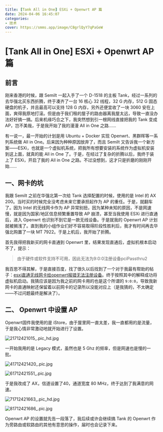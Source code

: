 ```yaml
---
title: [Tank All in One] ESXi + Openwrt AP 篇
date: 2024-04-06 16:45:07
categories: 
- 技术
cover: https://smms.app/image/C8grlQyY7qPaGeW
---
```

# [Tank All in One] ESXi + Openwrt AP 篇

## 前言

刚来香港的时候，跟 Semilt 一起入手了一个 D-1518 的主板 Tank，经过一系列的去华强北买东西折腾，终于凑齐了一台 16 核心 32 线程，32 G 内存，512 G 固态硬盘的机子，并且最高可以支持 128 G 内存，另外还便宜收了一块 3060 安在上面，爽得我原地打滚。但是由于我们租的屋子的路由器离我屋太远，导致一直没办法好好搞一搞。后来机缘巧合之下，我突然想到引一根网线直接把我的 Tank 变成AP，岂不美哉，于是我开始了我的漫漫 All in One 之路......

有一说一，最一开始的计划是用 Ubuntu + Docker 实现 Openwrt、黑群晖等一系列系统做 All in One。后来因为种种原因放弃了，而且 Semilt 又告诉我一个新方案——ESXi，也就是一个虚拟机系统，把我所有想要安装的系统作为虚拟机安装到这上面，就真的能 All in One 了。于是，在经过了复杂的折腾以后，我终于装上了 ESXi，开启了我的 All in One 之路。不过没想到，这才只是折磨的刚刚开始......

## 一、网卡的坑

我跟 Semilt 之前在华强北第一次给 Tank 选择配置的时候，使用的是 Intel 的 AX 200。当时买的时候完全没考虑未来它要承担起作为 AP 的重任。于是，就翻车了。因为 Intel 的无线网卡作为 AP 异常别扭，因为某种未知的原因，不是网速慢，就是因为国家/地区信息频繁重置导致 AP 崩溃，甚至当我使用 ESXi 进行直通后，进入 Openwrt 也识别不到它是一款无线设备。于是就我的 Openwrt AP 计划就被搁浅了。直到我的小组作业们好不容易取得阶段性胜利后，我才有时间再去华强北购置了一块 MT 7922。于是上机后，我开始了折腾。

首先我得把我新买的网卡直通到 Openwrt 里，结果发现直通后，虚拟机根本启动不了，提示：

> 由于硬件或软件支持不可用，因此无法为9:0:0注册设备pciPassthru2

我百思不得其解，于是直接百度，找了很久以后找到了一个对于我最有帮助的帖子：[esxi直通无线网卡给openwrt报错无法注册设备](https://hqyman.cn/post/5637.html)。终于按照其中的解释成功将虚拟机启动。我猜应该是因为我之前的网卡用的也是这个所谓的 `9:0:0`，导致我新网卡的直通映射还保留着以前网卡的记录所以没能对应上（是我猜的，不太确定——不过问题最终是解决了）。

## 二、 Openwrt 中设置 AP

Openwrt固件我使用的是 iStore，由于屋里网一直太差，我一直都用的是流量，于是我心情非常激动地就开始进行了设置。

![21712421015_.pic_hd.jpg](https://s2.loli.net/2024/04/07/TzBVPDvycRKShfl.png)

一开始我用的是 Legacy 模式，虽然也是 5 Ghz 的频率，但是网速也是慢的一批。

![41712421420_.pic.jpg](https://s2.loli.net/2024/04/07/sYZNAgB1p2r4tw6.png)

![61712421551_.pic.jpg](https://s2.loli.net/2024/04/07/IyVdJ8KRmjWn2ar.jpg)

于是我改成了 AX，信道设置了40，通道宽度 80 MHz，终于达到了我满意的网速。

![71712421663_.pic_hd.jpg](https://s2.loli.net/2024/04/07/JD5ONXx6t4KpMdo.png)

![81712421686_.pic.jpg](https://s2.loli.net/2024/04/07/i9SZbP8HFKIjYTq.jpg)

Openwrt AP 的设置就先告一段落了，我后续或许会继续搞 Tank 的 Openwrt 作为旁路由或软路由的其他有意思的操作，届时也会记录下来。